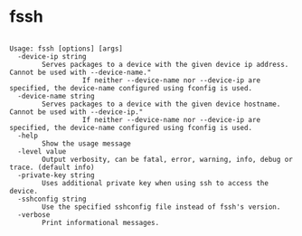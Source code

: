<!--  DO NOT EDIT THIS FILE DIRECTLY

 This file is generated using clidoc by parsing the help output of this tool.
 Please edit the help output or clidoc's processing of that output to make changes
 to this file.

 -->
 
# fssh

```none {: style="white-space: break-spaces;" .devsite-disable-click-to-copy}

Usage: fssh [options] [args]
  -device-ip string
    	Serves packages to a device with the given device ip address. Cannot be used with --device-name."
    			  If neither --device-name nor --device-ip are specified, the device-name configured using fconfig is used.
  -device-name string
    	Serves packages to a device with the given device hostname. Cannot be used with --device-ip."
    			  If neither --device-name nor --device-ip are specified, the device-name configured using fconfig is used.
  -help
    	Show the usage message
  -level value
    	Output verbosity, can be fatal, error, warning, info, debug or trace. (default info)
  -private-key string
    	Uses additional private key when using ssh to access the device.
  -sshconfig string
    	Use the specified sshconfig file instead of fssh's version.
  -verbose
    	Print informational messages.
```

